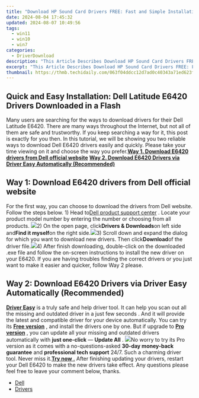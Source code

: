 ```yaml
---
title: "Download HP Sound Card Drivers FREE: Fast and Simple Installation Guide"
date: 2024-08-04 17:45:32
updated: 2024-08-07 10:49:56
tags:
  - win11
  - win10
  - win7
categories:
  - DriverDownload
description: "This Article Describes Download HP Sound Card Drivers FREE: Fast and Simple Installation Guide"
excerpt: "This Article Describes Download HP Sound Card Drivers FREE: Fast and Simple Installation Guide"
thumbnail: https://thmb.techidaily.com/063f04ddcc12d7ad0c40343a71ed623fbddb1ebfb8c3b581a5d414d7d362a54b.jpg
---
```


## Quick and Easy Installation: Dell Latitude E6420 Drivers Downloaded in a Flash

Many users are searching for the ways to download drivers for their Dell Latitude E6420\. There are many ways throughout the Internet, but not all of them are safe and trustworthy. If you keep searching a way for it, this post is exactly for you then. In this tutorial, we will be showing you two reliable ways to download Dell E6420 drivers easily and quickly. Please take your time viewing on it and choose the way you prefer.[**Way 1. Download E6420 drivers from Dell official website**](https://tools.techidaily.com/drivereasy/download/) [**Way 2. Download E6420 Drivers via Driver Easy Automatically (Recommended)**](https://www.drivereasy.com/knowledge/dell-e6420-drivers-download-easily-quickily/#WAY2)

## **Way 1: Download E6420 drivers from Dell official website**

For the first way, you can choose to download the drivers from Dell website. Follow the steps below. 1) Head to[Dell product support center](https://shop-links.co/link/?exclusive=1&publisher_slug=itechdaily19598&url=http%3A%2F%2Fwww.dell.com%2Fsupport%2Fhome%2Fus%2Fen%2F04) . Locate your product model number by entering the number or choosing from all products. ![](https://images.drivereasy.com/wp-content/uploads/2017/06/3-17.png)2) On the open page, click**Drivers & Downloads**on left side and**Find it myself**on the right side.![](https://images.drivereasy.com/wp-content/uploads/2017/06/1-16.png)3) Scroll down and expand the dialog for which you want to download new drivers. Then click**Download**of the driver file.![](https://images.drivereasy.com/wp-content/uploads/2017/06/2-18.png)4) After finish downloading, double-click on the downloaded .exe file and follow the on-screen instructions to install the new driver on your E6420\. If you are having troubles finding the correct drivers or you just want to make it easier and quicker, follow Way 2 please.

## **Way 2: Download E6420 Drivers via Driver Easy Automatically (Recommended)**

 [**Driver Easy**](https://tools.techidaily.com/drivereasy/download/)  is a truly safe and help driver tool. It can help you scan out all the missing and outdated driver in a just few seconds  . And it will provide the latest and compatible driver for your device automatically. You can try its **[Free version](https://tools.techidaily.com/drivereasy/download/)**  , and install the drivers one by one. But if upgrade to **[Pro version](https://tools.techidaily.com/drivereasy/download/)**  , you can update all your missing and outdated drivers automatically with **just one-click**  — **Update All** . ![](https://images.drivereasy.com/wp-content/uploads/2017/06/4-16.png)No worry to try its Pro version as it comes with a no-questions-asked **30-day money-back guarantee** and **professional tech support**  24/7\. Such a charming driver tool. Never miss it.[**Try now** .](https://tools.techidaily.com/drivereasy/download/) After finishing updating your drivers, restart your Dell E6420 to make the new drivers take effect. Any questions please feel free to leave your comment below, thanks.

* [Dell](https://tools.techidaily.com/drivereasy/download/)
* [Drivers](https://tools.techidaily.com/drivereasy/download/)

<ins class="adsbygoogle"
     style="display:block"
     data-ad-format="autorelaxed"
     data-ad-client="ca-pub-7571918770474297"
     data-ad-slot="1223367746"></ins>



<ins class="adsbygoogle"
     style="display:block"
     data-ad-client="ca-pub-7571918770474297"
     data-ad-slot="8358498916"
     data-ad-format="auto"
     data-full-width-responsive="true"></ins>
